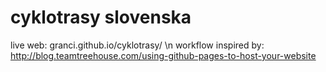 # cyklotrasy slovenska
live web: granci.github.io/cyklotrasy/ \n
workflow inspired by: http://blog.teamtreehouse.com/using-github-pages-to-host-your-website
